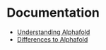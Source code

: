 # Documentation
* [Understanding Alphafold](Understanding_Alphafold.md)
* [Differences to Alphafold](Differences_to_Alphafold.md)
